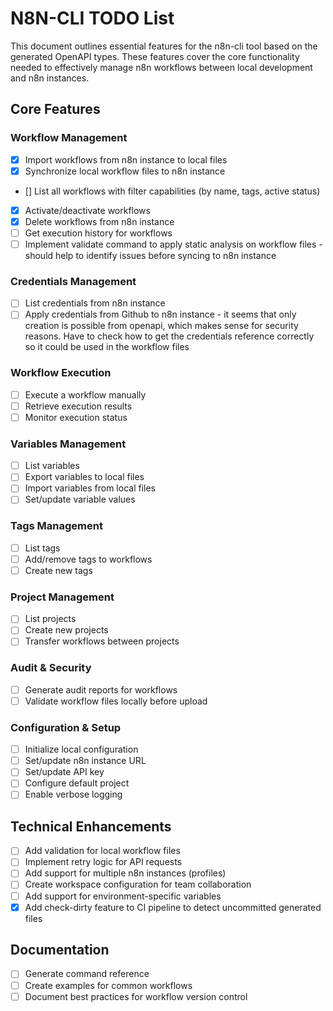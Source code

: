 # N8N-CLI TODO List

This document outlines essential features for the n8n-cli tool based on the generated OpenAPI types. These features cover the core functionality needed to effectively manage n8n workflows between local development and n8n instances.

## Core Features

### Workflow Management

- [x] Import workflows from n8n instance to local files
- [x] Synchronize local workflow files to n8n instance
- [] List all workflows with filter capabilities (by name, tags, active status)
- [x] Activate/deactivate workflows
- [x] Delete workflows from n8n instance
- [ ] Get execution history for workflows
- [ ] Implement validate command to apply static analysis on workflow files - should help to identify issues before syncing to n8n instance

### Credentials Management

- [ ] List credentials from n8n instance
- [ ] Apply credentials from Github to n8n instance - it seems that only creation is possible from openapi, which makes sense for security reasons. Have to check how to get the credentials reference correctly so it could be used in the workflow files

### Workflow Execution

- [ ] Execute a workflow manually
- [ ] Retrieve execution results
- [ ] Monitor execution status

### Variables Management

- [ ] List variables
- [ ] Export variables to local files
- [ ] Import variables from local files
- [ ] Set/update variable values

### Tags Management

- [ ] List tags
- [ ] Add/remove tags to workflows
- [ ] Create new tags

### Project Management

- [ ] List projects
- [ ] Create new projects
- [ ] Transfer workflows between projects

### Audit & Security

- [ ] Generate audit reports for workflows
- [ ] Validate workflow files locally before upload

### Configuration & Setup

- [ ] Initialize local configuration
- [ ] Set/update n8n instance URL
- [ ] Set/update API key
- [ ] Configure default project
- [ ] Enable verbose logging

## Technical Enhancements

- [ ] Add validation for local workflow files
- [ ] Implement retry logic for API requests
- [ ] Add support for multiple n8n instances (profiles)
- [ ] Create workspace configuration for team collaboration
- [ ] Add support for environment-specific variables
- [x] Add check-dirty feature to CI pipeline to detect uncommitted generated files

## Documentation

- [ ] Generate command reference
- [ ] Create examples for common workflows
- [ ] Document best practices for workflow version control
